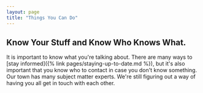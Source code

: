 ```yaml
---
layout: page
title: "Things You Can Do"
---
```


## Know Your Stuff and Know Who Knows What.

It is important to know what you're talking about.
There are many ways to [stay informed]({% link pages/staying-up-to-date.md %}), but it's also important that you know who to contact in case you don't know something.
Our town has many subject matter experts.
We're still figuring out a way of having you all get in touch with each other.
